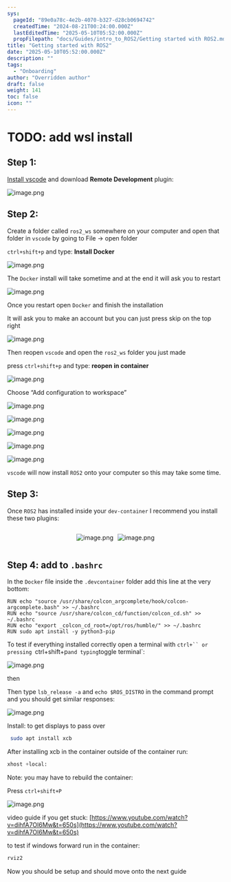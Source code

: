 ```yaml
---
sys:
  pageId: "89e0a78c-4e2b-4070-b327-d28cb0694742"
  createdTime: "2024-08-21T00:24:00.000Z"
  lastEditedTime: "2025-05-10T05:52:00.000Z"
  propFilepath: "docs/Guides/intro_to_ROS2/Getting started with ROS2.md"
title: "Getting started with ROS2"
date: "2025-05-10T05:52:00.000Z"
description: ""
tags:
  - "Onboarding"
author: "Overridden author"
draft: false
weight: 141
toc: false
icon: ""
---
```


# TODO: add wsl install

## Step 1:

[Install vscode](https://code.visualstudio.com/download) and download **Remote Development** plugin:

![image.png](https://prod-files-secure.s3.us-west-2.amazonaws.com/d518164a-d88e-44d1-a4ee-3adb3bd8bce0/efb52993-1881-4a40-b95e-6f020334f022/image.png?X-Amz-Algorithm=AWS4-HMAC-SHA256&X-Amz-Content-Sha256=UNSIGNED-PAYLOAD&X-Amz-Credential=ASIAZI2LB466Z4N6YIF4%2F20250713%2Fus-west-2%2Fs3%2Faws4_request&X-Amz-Date=20250713T035458Z&X-Amz-Expires=3600&X-Amz-Security-Token=IQoJb3JpZ2luX2VjEPT%2F%2F%2F%2F%2F%2F%2F%2F%2F%2FwEaCXVzLXdlc3QtMiJIMEYCIQCXdzfswiXU9cgRBHK7EiS0wGQnBUfBX8UwRwh5keSnmwIhALwrJjCCUxXLEOljWUo3l5a5EgUaqNwjwEdQ6JtGl2S1KogECP3%2F%2F%2F%2F%2F%2F%2F%2F%2F%2FwEQABoMNjM3NDIzMTgzODA1IgxH%2FpuiMhMJTLfSlWsq3AOqRHN%2Bf6GUq6Dqfq3o%2FKzLIMUCvWVyU%2Btf8W8qJsje%2BiYsd8K1voaWINMo7o4o4636EnUaL9GlnqA%2Fg%2BDXuGmpumyJ%2FzZvySJlZY4%2FFsjWCj1EN%2B7cIxm9uD9HFNmQbC1e26Uz%2BuemflXsr2S5bv8vPu%2B5Y3anU8%2FnV6%2Bu2nCuxAGY9I8uThFwgmDgg0GI2ZGJQHC2fp02C04BlBwEAg9VxmDbFV2NG47UobjOgOfJwyYAMKxjhGCqp4ibCckfgal0CHWWt75PFq9vvtg1OCIE%2BnTa9hJYG5g%2FfiICt6eVoE4tib2UQaZwCTK5UCqdsDVxc7HXiFkDrKxuuI2PU0Xm2I1v%2Ft6C0oFR1ZSFVJoCgobe8cM3Vyh%2FGcwNZhCwkrGBt1OYEvf1GmFv%2BWAWKGwm3J5Tz5SUWA1jmi4CT92O%2BwPD9bshhoCNq3RRe5cL1US22W3abIiT7lZekkcKViQMjRC6342AYCxUGFxveCMHFr9TvFlno8iZQ%2BENtCxRTlv%2FmrM3TX%2FqP9n3sQ1I5JSOqMKs5OvXE2ki1J7Fv%2FQ0La5nzqxj9HKR6nFjV3%2B08GpmqBxEWTnHpc1JVwr0Qnihn1ruQw71Hf4HMePCcza7eHngJXIByb5Maya4SzC32MzDBjqkAba99TAxglWMBqYlx7z2MPgR1UyJxUVjQh2nWKViTVBQoXUdK3m01TmdZI%2BKKb5E1n3QOnsCYlPPLlgylFuwUuSPl1bzj%2B6benFCFqD7SqivaU5ulzGgkqphmHk7bBh0RzO1pltGlCDFwFyW2IPSFxqniMsLoNs3poUx%2Bb0l04elvWHGgw0opuC8Bc6ShtN41%2F5acXjtc4AYOYg8PK0I9NCMT6k%2B&X-Amz-Signature=3addb1493d2fa2eee88e60b172544d3a032ce0420f61860a2f15f003f83ac50e&X-Amz-SignedHeaders=host&x-amz-checksum-mode=ENABLED&x-id=GetObject)

## Step 2:

Create a folder called `ros2_ws` somewhere on your computer and open that folder in `vscode` by going to File → open folder 

`ctrl+shift+p` and type: **Install Docker**

![image.png](https://prod-files-secure.s3.us-west-2.amazonaws.com/d518164a-d88e-44d1-a4ee-3adb3bd8bce0/2269dc0e-1cd5-47ff-bceb-c04ad9b2eab0/image.png?X-Amz-Algorithm=AWS4-HMAC-SHA256&X-Amz-Content-Sha256=UNSIGNED-PAYLOAD&X-Amz-Credential=ASIAZI2LB466Z4N6YIF4%2F20250713%2Fus-west-2%2Fs3%2Faws4_request&X-Amz-Date=20250713T035458Z&X-Amz-Expires=3600&X-Amz-Security-Token=IQoJb3JpZ2luX2VjEPT%2F%2F%2F%2F%2F%2F%2F%2F%2F%2FwEaCXVzLXdlc3QtMiJIMEYCIQCXdzfswiXU9cgRBHK7EiS0wGQnBUfBX8UwRwh5keSnmwIhALwrJjCCUxXLEOljWUo3l5a5EgUaqNwjwEdQ6JtGl2S1KogECP3%2F%2F%2F%2F%2F%2F%2F%2F%2F%2FwEQABoMNjM3NDIzMTgzODA1IgxH%2FpuiMhMJTLfSlWsq3AOqRHN%2Bf6GUq6Dqfq3o%2FKzLIMUCvWVyU%2Btf8W8qJsje%2BiYsd8K1voaWINMo7o4o4636EnUaL9GlnqA%2Fg%2BDXuGmpumyJ%2FzZvySJlZY4%2FFsjWCj1EN%2B7cIxm9uD9HFNmQbC1e26Uz%2BuemflXsr2S5bv8vPu%2B5Y3anU8%2FnV6%2Bu2nCuxAGY9I8uThFwgmDgg0GI2ZGJQHC2fp02C04BlBwEAg9VxmDbFV2NG47UobjOgOfJwyYAMKxjhGCqp4ibCckfgal0CHWWt75PFq9vvtg1OCIE%2BnTa9hJYG5g%2FfiICt6eVoE4tib2UQaZwCTK5UCqdsDVxc7HXiFkDrKxuuI2PU0Xm2I1v%2Ft6C0oFR1ZSFVJoCgobe8cM3Vyh%2FGcwNZhCwkrGBt1OYEvf1GmFv%2BWAWKGwm3J5Tz5SUWA1jmi4CT92O%2BwPD9bshhoCNq3RRe5cL1US22W3abIiT7lZekkcKViQMjRC6342AYCxUGFxveCMHFr9TvFlno8iZQ%2BENtCxRTlv%2FmrM3TX%2FqP9n3sQ1I5JSOqMKs5OvXE2ki1J7Fv%2FQ0La5nzqxj9HKR6nFjV3%2B08GpmqBxEWTnHpc1JVwr0Qnihn1ruQw71Hf4HMePCcza7eHngJXIByb5Maya4SzC32MzDBjqkAba99TAxglWMBqYlx7z2MPgR1UyJxUVjQh2nWKViTVBQoXUdK3m01TmdZI%2BKKb5E1n3QOnsCYlPPLlgylFuwUuSPl1bzj%2B6benFCFqD7SqivaU5ulzGgkqphmHk7bBh0RzO1pltGlCDFwFyW2IPSFxqniMsLoNs3poUx%2Bb0l04elvWHGgw0opuC8Bc6ShtN41%2F5acXjtc4AYOYg8PK0I9NCMT6k%2B&X-Amz-Signature=d744c8bdc231b5cf6255c282e46fbd79d93e7efd7bfd5d5ed53b384dd8afc46c&X-Amz-SignedHeaders=host&x-amz-checksum-mode=ENABLED&x-id=GetObject)

The `Docker` install will take sometime and at the end it will ask you to restart

![image.png](https://prod-files-secure.s3.us-west-2.amazonaws.com/d518164a-d88e-44d1-a4ee-3adb3bd8bce0/ed233f78-be33-4b1f-b89c-9c346c0e961e/image.png?X-Amz-Algorithm=AWS4-HMAC-SHA256&X-Amz-Content-Sha256=UNSIGNED-PAYLOAD&X-Amz-Credential=ASIAZI2LB466Z4N6YIF4%2F20250713%2Fus-west-2%2Fs3%2Faws4_request&X-Amz-Date=20250713T035458Z&X-Amz-Expires=3600&X-Amz-Security-Token=IQoJb3JpZ2luX2VjEPT%2F%2F%2F%2F%2F%2F%2F%2F%2F%2FwEaCXVzLXdlc3QtMiJIMEYCIQCXdzfswiXU9cgRBHK7EiS0wGQnBUfBX8UwRwh5keSnmwIhALwrJjCCUxXLEOljWUo3l5a5EgUaqNwjwEdQ6JtGl2S1KogECP3%2F%2F%2F%2F%2F%2F%2F%2F%2F%2FwEQABoMNjM3NDIzMTgzODA1IgxH%2FpuiMhMJTLfSlWsq3AOqRHN%2Bf6GUq6Dqfq3o%2FKzLIMUCvWVyU%2Btf8W8qJsje%2BiYsd8K1voaWINMo7o4o4636EnUaL9GlnqA%2Fg%2BDXuGmpumyJ%2FzZvySJlZY4%2FFsjWCj1EN%2B7cIxm9uD9HFNmQbC1e26Uz%2BuemflXsr2S5bv8vPu%2B5Y3anU8%2FnV6%2Bu2nCuxAGY9I8uThFwgmDgg0GI2ZGJQHC2fp02C04BlBwEAg9VxmDbFV2NG47UobjOgOfJwyYAMKxjhGCqp4ibCckfgal0CHWWt75PFq9vvtg1OCIE%2BnTa9hJYG5g%2FfiICt6eVoE4tib2UQaZwCTK5UCqdsDVxc7HXiFkDrKxuuI2PU0Xm2I1v%2Ft6C0oFR1ZSFVJoCgobe8cM3Vyh%2FGcwNZhCwkrGBt1OYEvf1GmFv%2BWAWKGwm3J5Tz5SUWA1jmi4CT92O%2BwPD9bshhoCNq3RRe5cL1US22W3abIiT7lZekkcKViQMjRC6342AYCxUGFxveCMHFr9TvFlno8iZQ%2BENtCxRTlv%2FmrM3TX%2FqP9n3sQ1I5JSOqMKs5OvXE2ki1J7Fv%2FQ0La5nzqxj9HKR6nFjV3%2B08GpmqBxEWTnHpc1JVwr0Qnihn1ruQw71Hf4HMePCcza7eHngJXIByb5Maya4SzC32MzDBjqkAba99TAxglWMBqYlx7z2MPgR1UyJxUVjQh2nWKViTVBQoXUdK3m01TmdZI%2BKKb5E1n3QOnsCYlPPLlgylFuwUuSPl1bzj%2B6benFCFqD7SqivaU5ulzGgkqphmHk7bBh0RzO1pltGlCDFwFyW2IPSFxqniMsLoNs3poUx%2Bb0l04elvWHGgw0opuC8Bc6ShtN41%2F5acXjtc4AYOYg8PK0I9NCMT6k%2B&X-Amz-Signature=89235fa23e861e5b1b653aa601d2bbdbf66890df320456be9bbc43f09ddb6aca&X-Amz-SignedHeaders=host&x-amz-checksum-mode=ENABLED&x-id=GetObject)

Once you restart open `Docker` and finish the installation

It will ask you to make an account but you can just press skip on the top right

![image.png](https://prod-files-secure.s3.us-west-2.amazonaws.com/d518164a-d88e-44d1-a4ee-3adb3bd8bce0/21010ad9-1659-4fd9-9f59-9932a09b2a3d/image.png?X-Amz-Algorithm=AWS4-HMAC-SHA256&X-Amz-Content-Sha256=UNSIGNED-PAYLOAD&X-Amz-Credential=ASIAZI2LB466Z4N6YIF4%2F20250713%2Fus-west-2%2Fs3%2Faws4_request&X-Amz-Date=20250713T035458Z&X-Amz-Expires=3600&X-Amz-Security-Token=IQoJb3JpZ2luX2VjEPT%2F%2F%2F%2F%2F%2F%2F%2F%2F%2FwEaCXVzLXdlc3QtMiJIMEYCIQCXdzfswiXU9cgRBHK7EiS0wGQnBUfBX8UwRwh5keSnmwIhALwrJjCCUxXLEOljWUo3l5a5EgUaqNwjwEdQ6JtGl2S1KogECP3%2F%2F%2F%2F%2F%2F%2F%2F%2F%2FwEQABoMNjM3NDIzMTgzODA1IgxH%2FpuiMhMJTLfSlWsq3AOqRHN%2Bf6GUq6Dqfq3o%2FKzLIMUCvWVyU%2Btf8W8qJsje%2BiYsd8K1voaWINMo7o4o4636EnUaL9GlnqA%2Fg%2BDXuGmpumyJ%2FzZvySJlZY4%2FFsjWCj1EN%2B7cIxm9uD9HFNmQbC1e26Uz%2BuemflXsr2S5bv8vPu%2B5Y3anU8%2FnV6%2Bu2nCuxAGY9I8uThFwgmDgg0GI2ZGJQHC2fp02C04BlBwEAg9VxmDbFV2NG47UobjOgOfJwyYAMKxjhGCqp4ibCckfgal0CHWWt75PFq9vvtg1OCIE%2BnTa9hJYG5g%2FfiICt6eVoE4tib2UQaZwCTK5UCqdsDVxc7HXiFkDrKxuuI2PU0Xm2I1v%2Ft6C0oFR1ZSFVJoCgobe8cM3Vyh%2FGcwNZhCwkrGBt1OYEvf1GmFv%2BWAWKGwm3J5Tz5SUWA1jmi4CT92O%2BwPD9bshhoCNq3RRe5cL1US22W3abIiT7lZekkcKViQMjRC6342AYCxUGFxveCMHFr9TvFlno8iZQ%2BENtCxRTlv%2FmrM3TX%2FqP9n3sQ1I5JSOqMKs5OvXE2ki1J7Fv%2FQ0La5nzqxj9HKR6nFjV3%2B08GpmqBxEWTnHpc1JVwr0Qnihn1ruQw71Hf4HMePCcza7eHngJXIByb5Maya4SzC32MzDBjqkAba99TAxglWMBqYlx7z2MPgR1UyJxUVjQh2nWKViTVBQoXUdK3m01TmdZI%2BKKb5E1n3QOnsCYlPPLlgylFuwUuSPl1bzj%2B6benFCFqD7SqivaU5ulzGgkqphmHk7bBh0RzO1pltGlCDFwFyW2IPSFxqniMsLoNs3poUx%2Bb0l04elvWHGgw0opuC8Bc6ShtN41%2F5acXjtc4AYOYg8PK0I9NCMT6k%2B&X-Amz-Signature=433d3bf624fa5b964e6e49e10ba6a56d3220915f00e33ffce36990da2b1ccb09&X-Amz-SignedHeaders=host&x-amz-checksum-mode=ENABLED&x-id=GetObject)

Then reopen `vscode` and open the `ros2_ws` folder you just made

press `ctrl+shift+p` and type: **reopen in container**

![image.png](https://prod-files-secure.s3.us-west-2.amazonaws.com/d518164a-d88e-44d1-a4ee-3adb3bd8bce0/4e93b8c2-41ad-488c-8095-c74205196118/image.png?X-Amz-Algorithm=AWS4-HMAC-SHA256&X-Amz-Content-Sha256=UNSIGNED-PAYLOAD&X-Amz-Credential=ASIAZI2LB466Z4N6YIF4%2F20250713%2Fus-west-2%2Fs3%2Faws4_request&X-Amz-Date=20250713T035458Z&X-Amz-Expires=3600&X-Amz-Security-Token=IQoJb3JpZ2luX2VjEPT%2F%2F%2F%2F%2F%2F%2F%2F%2F%2FwEaCXVzLXdlc3QtMiJIMEYCIQCXdzfswiXU9cgRBHK7EiS0wGQnBUfBX8UwRwh5keSnmwIhALwrJjCCUxXLEOljWUo3l5a5EgUaqNwjwEdQ6JtGl2S1KogECP3%2F%2F%2F%2F%2F%2F%2F%2F%2F%2FwEQABoMNjM3NDIzMTgzODA1IgxH%2FpuiMhMJTLfSlWsq3AOqRHN%2Bf6GUq6Dqfq3o%2FKzLIMUCvWVyU%2Btf8W8qJsje%2BiYsd8K1voaWINMo7o4o4636EnUaL9GlnqA%2Fg%2BDXuGmpumyJ%2FzZvySJlZY4%2FFsjWCj1EN%2B7cIxm9uD9HFNmQbC1e26Uz%2BuemflXsr2S5bv8vPu%2B5Y3anU8%2FnV6%2Bu2nCuxAGY9I8uThFwgmDgg0GI2ZGJQHC2fp02C04BlBwEAg9VxmDbFV2NG47UobjOgOfJwyYAMKxjhGCqp4ibCckfgal0CHWWt75PFq9vvtg1OCIE%2BnTa9hJYG5g%2FfiICt6eVoE4tib2UQaZwCTK5UCqdsDVxc7HXiFkDrKxuuI2PU0Xm2I1v%2Ft6C0oFR1ZSFVJoCgobe8cM3Vyh%2FGcwNZhCwkrGBt1OYEvf1GmFv%2BWAWKGwm3J5Tz5SUWA1jmi4CT92O%2BwPD9bshhoCNq3RRe5cL1US22W3abIiT7lZekkcKViQMjRC6342AYCxUGFxveCMHFr9TvFlno8iZQ%2BENtCxRTlv%2FmrM3TX%2FqP9n3sQ1I5JSOqMKs5OvXE2ki1J7Fv%2FQ0La5nzqxj9HKR6nFjV3%2B08GpmqBxEWTnHpc1JVwr0Qnihn1ruQw71Hf4HMePCcza7eHngJXIByb5Maya4SzC32MzDBjqkAba99TAxglWMBqYlx7z2MPgR1UyJxUVjQh2nWKViTVBQoXUdK3m01TmdZI%2BKKb5E1n3QOnsCYlPPLlgylFuwUuSPl1bzj%2B6benFCFqD7SqivaU5ulzGgkqphmHk7bBh0RzO1pltGlCDFwFyW2IPSFxqniMsLoNs3poUx%2Bb0l04elvWHGgw0opuC8Bc6ShtN41%2F5acXjtc4AYOYg8PK0I9NCMT6k%2B&X-Amz-Signature=1959c18c41176899e581021bbd040a378a7f47ed09e352f4344866804f6bea09&X-Amz-SignedHeaders=host&x-amz-checksum-mode=ENABLED&x-id=GetObject)

Choose “Add configuration to workspace”

![image.png](https://prod-files-secure.s3.us-west-2.amazonaws.com/d518164a-d88e-44d1-a4ee-3adb3bd8bce0/9560b282-5060-4989-ba37-97e7b2c22476/image.png?X-Amz-Algorithm=AWS4-HMAC-SHA256&X-Amz-Content-Sha256=UNSIGNED-PAYLOAD&X-Amz-Credential=ASIAZI2LB466Z4N6YIF4%2F20250713%2Fus-west-2%2Fs3%2Faws4_request&X-Amz-Date=20250713T035458Z&X-Amz-Expires=3600&X-Amz-Security-Token=IQoJb3JpZ2luX2VjEPT%2F%2F%2F%2F%2F%2F%2F%2F%2F%2FwEaCXVzLXdlc3QtMiJIMEYCIQCXdzfswiXU9cgRBHK7EiS0wGQnBUfBX8UwRwh5keSnmwIhALwrJjCCUxXLEOljWUo3l5a5EgUaqNwjwEdQ6JtGl2S1KogECP3%2F%2F%2F%2F%2F%2F%2F%2F%2F%2FwEQABoMNjM3NDIzMTgzODA1IgxH%2FpuiMhMJTLfSlWsq3AOqRHN%2Bf6GUq6Dqfq3o%2FKzLIMUCvWVyU%2Btf8W8qJsje%2BiYsd8K1voaWINMo7o4o4636EnUaL9GlnqA%2Fg%2BDXuGmpumyJ%2FzZvySJlZY4%2FFsjWCj1EN%2B7cIxm9uD9HFNmQbC1e26Uz%2BuemflXsr2S5bv8vPu%2B5Y3anU8%2FnV6%2Bu2nCuxAGY9I8uThFwgmDgg0GI2ZGJQHC2fp02C04BlBwEAg9VxmDbFV2NG47UobjOgOfJwyYAMKxjhGCqp4ibCckfgal0CHWWt75PFq9vvtg1OCIE%2BnTa9hJYG5g%2FfiICt6eVoE4tib2UQaZwCTK5UCqdsDVxc7HXiFkDrKxuuI2PU0Xm2I1v%2Ft6C0oFR1ZSFVJoCgobe8cM3Vyh%2FGcwNZhCwkrGBt1OYEvf1GmFv%2BWAWKGwm3J5Tz5SUWA1jmi4CT92O%2BwPD9bshhoCNq3RRe5cL1US22W3abIiT7lZekkcKViQMjRC6342AYCxUGFxveCMHFr9TvFlno8iZQ%2BENtCxRTlv%2FmrM3TX%2FqP9n3sQ1I5JSOqMKs5OvXE2ki1J7Fv%2FQ0La5nzqxj9HKR6nFjV3%2B08GpmqBxEWTnHpc1JVwr0Qnihn1ruQw71Hf4HMePCcza7eHngJXIByb5Maya4SzC32MzDBjqkAba99TAxglWMBqYlx7z2MPgR1UyJxUVjQh2nWKViTVBQoXUdK3m01TmdZI%2BKKb5E1n3QOnsCYlPPLlgylFuwUuSPl1bzj%2B6benFCFqD7SqivaU5ulzGgkqphmHk7bBh0RzO1pltGlCDFwFyW2IPSFxqniMsLoNs3poUx%2Bb0l04elvWHGgw0opuC8Bc6ShtN41%2F5acXjtc4AYOYg8PK0I9NCMT6k%2B&X-Amz-Signature=890316ec73b719c454f754df5a4e5f1b977d8a87da30a5efc3e1020000e7c34b&X-Amz-SignedHeaders=host&x-amz-checksum-mode=ENABLED&x-id=GetObject)

![image.png](https://prod-files-secure.s3.us-west-2.amazonaws.com/d518164a-d88e-44d1-a4ee-3adb3bd8bce0/2ee63f81-886b-48e8-a553-dc6e5eac99e4/image.png?X-Amz-Algorithm=AWS4-HMAC-SHA256&X-Amz-Content-Sha256=UNSIGNED-PAYLOAD&X-Amz-Credential=ASIAZI2LB466Z4N6YIF4%2F20250713%2Fus-west-2%2Fs3%2Faws4_request&X-Amz-Date=20250713T035458Z&X-Amz-Expires=3600&X-Amz-Security-Token=IQoJb3JpZ2luX2VjEPT%2F%2F%2F%2F%2F%2F%2F%2F%2F%2FwEaCXVzLXdlc3QtMiJIMEYCIQCXdzfswiXU9cgRBHK7EiS0wGQnBUfBX8UwRwh5keSnmwIhALwrJjCCUxXLEOljWUo3l5a5EgUaqNwjwEdQ6JtGl2S1KogECP3%2F%2F%2F%2F%2F%2F%2F%2F%2F%2FwEQABoMNjM3NDIzMTgzODA1IgxH%2FpuiMhMJTLfSlWsq3AOqRHN%2Bf6GUq6Dqfq3o%2FKzLIMUCvWVyU%2Btf8W8qJsje%2BiYsd8K1voaWINMo7o4o4636EnUaL9GlnqA%2Fg%2BDXuGmpumyJ%2FzZvySJlZY4%2FFsjWCj1EN%2B7cIxm9uD9HFNmQbC1e26Uz%2BuemflXsr2S5bv8vPu%2B5Y3anU8%2FnV6%2Bu2nCuxAGY9I8uThFwgmDgg0GI2ZGJQHC2fp02C04BlBwEAg9VxmDbFV2NG47UobjOgOfJwyYAMKxjhGCqp4ibCckfgal0CHWWt75PFq9vvtg1OCIE%2BnTa9hJYG5g%2FfiICt6eVoE4tib2UQaZwCTK5UCqdsDVxc7HXiFkDrKxuuI2PU0Xm2I1v%2Ft6C0oFR1ZSFVJoCgobe8cM3Vyh%2FGcwNZhCwkrGBt1OYEvf1GmFv%2BWAWKGwm3J5Tz5SUWA1jmi4CT92O%2BwPD9bshhoCNq3RRe5cL1US22W3abIiT7lZekkcKViQMjRC6342AYCxUGFxveCMHFr9TvFlno8iZQ%2BENtCxRTlv%2FmrM3TX%2FqP9n3sQ1I5JSOqMKs5OvXE2ki1J7Fv%2FQ0La5nzqxj9HKR6nFjV3%2B08GpmqBxEWTnHpc1JVwr0Qnihn1ruQw71Hf4HMePCcza7eHngJXIByb5Maya4SzC32MzDBjqkAba99TAxglWMBqYlx7z2MPgR1UyJxUVjQh2nWKViTVBQoXUdK3m01TmdZI%2BKKb5E1n3QOnsCYlPPLlgylFuwUuSPl1bzj%2B6benFCFqD7SqivaU5ulzGgkqphmHk7bBh0RzO1pltGlCDFwFyW2IPSFxqniMsLoNs3poUx%2Bb0l04elvWHGgw0opuC8Bc6ShtN41%2F5acXjtc4AYOYg8PK0I9NCMT6k%2B&X-Amz-Signature=fbbb0c5d62c494bae36cd233ed434a7b7ff411260c618a305b1bff4c7e889f19&X-Amz-SignedHeaders=host&x-amz-checksum-mode=ENABLED&x-id=GetObject)

![image.png](https://prod-files-secure.s3.us-west-2.amazonaws.com/d518164a-d88e-44d1-a4ee-3adb3bd8bce0/ae1580b2-b048-407e-aed9-b584224a7a04/image.png?X-Amz-Algorithm=AWS4-HMAC-SHA256&X-Amz-Content-Sha256=UNSIGNED-PAYLOAD&X-Amz-Credential=ASIAZI2LB466Z4N6YIF4%2F20250713%2Fus-west-2%2Fs3%2Faws4_request&X-Amz-Date=20250713T035458Z&X-Amz-Expires=3600&X-Amz-Security-Token=IQoJb3JpZ2luX2VjEPT%2F%2F%2F%2F%2F%2F%2F%2F%2F%2FwEaCXVzLXdlc3QtMiJIMEYCIQCXdzfswiXU9cgRBHK7EiS0wGQnBUfBX8UwRwh5keSnmwIhALwrJjCCUxXLEOljWUo3l5a5EgUaqNwjwEdQ6JtGl2S1KogECP3%2F%2F%2F%2F%2F%2F%2F%2F%2F%2FwEQABoMNjM3NDIzMTgzODA1IgxH%2FpuiMhMJTLfSlWsq3AOqRHN%2Bf6GUq6Dqfq3o%2FKzLIMUCvWVyU%2Btf8W8qJsje%2BiYsd8K1voaWINMo7o4o4636EnUaL9GlnqA%2Fg%2BDXuGmpumyJ%2FzZvySJlZY4%2FFsjWCj1EN%2B7cIxm9uD9HFNmQbC1e26Uz%2BuemflXsr2S5bv8vPu%2B5Y3anU8%2FnV6%2Bu2nCuxAGY9I8uThFwgmDgg0GI2ZGJQHC2fp02C04BlBwEAg9VxmDbFV2NG47UobjOgOfJwyYAMKxjhGCqp4ibCckfgal0CHWWt75PFq9vvtg1OCIE%2BnTa9hJYG5g%2FfiICt6eVoE4tib2UQaZwCTK5UCqdsDVxc7HXiFkDrKxuuI2PU0Xm2I1v%2Ft6C0oFR1ZSFVJoCgobe8cM3Vyh%2FGcwNZhCwkrGBt1OYEvf1GmFv%2BWAWKGwm3J5Tz5SUWA1jmi4CT92O%2BwPD9bshhoCNq3RRe5cL1US22W3abIiT7lZekkcKViQMjRC6342AYCxUGFxveCMHFr9TvFlno8iZQ%2BENtCxRTlv%2FmrM3TX%2FqP9n3sQ1I5JSOqMKs5OvXE2ki1J7Fv%2FQ0La5nzqxj9HKR6nFjV3%2B08GpmqBxEWTnHpc1JVwr0Qnihn1ruQw71Hf4HMePCcza7eHngJXIByb5Maya4SzC32MzDBjqkAba99TAxglWMBqYlx7z2MPgR1UyJxUVjQh2nWKViTVBQoXUdK3m01TmdZI%2BKKb5E1n3QOnsCYlPPLlgylFuwUuSPl1bzj%2B6benFCFqD7SqivaU5ulzGgkqphmHk7bBh0RzO1pltGlCDFwFyW2IPSFxqniMsLoNs3poUx%2Bb0l04elvWHGgw0opuC8Bc6ShtN41%2F5acXjtc4AYOYg8PK0I9NCMT6k%2B&X-Amz-Signature=82e326a1801edad1bda3aeeee1656db79d521934211bf4fa2875ffa09c388dd0&X-Amz-SignedHeaders=host&x-amz-checksum-mode=ENABLED&x-id=GetObject)

![image.png](https://prod-files-secure.s3.us-west-2.amazonaws.com/d518164a-d88e-44d1-a4ee-3adb3bd8bce0/53255b28-f75e-430f-b9e3-c0ac8577e42b/image.png?X-Amz-Algorithm=AWS4-HMAC-SHA256&X-Amz-Content-Sha256=UNSIGNED-PAYLOAD&X-Amz-Credential=ASIAZI2LB466Z4N6YIF4%2F20250713%2Fus-west-2%2Fs3%2Faws4_request&X-Amz-Date=20250713T035458Z&X-Amz-Expires=3600&X-Amz-Security-Token=IQoJb3JpZ2luX2VjEPT%2F%2F%2F%2F%2F%2F%2F%2F%2F%2FwEaCXVzLXdlc3QtMiJIMEYCIQCXdzfswiXU9cgRBHK7EiS0wGQnBUfBX8UwRwh5keSnmwIhALwrJjCCUxXLEOljWUo3l5a5EgUaqNwjwEdQ6JtGl2S1KogECP3%2F%2F%2F%2F%2F%2F%2F%2F%2F%2FwEQABoMNjM3NDIzMTgzODA1IgxH%2FpuiMhMJTLfSlWsq3AOqRHN%2Bf6GUq6Dqfq3o%2FKzLIMUCvWVyU%2Btf8W8qJsje%2BiYsd8K1voaWINMo7o4o4636EnUaL9GlnqA%2Fg%2BDXuGmpumyJ%2FzZvySJlZY4%2FFsjWCj1EN%2B7cIxm9uD9HFNmQbC1e26Uz%2BuemflXsr2S5bv8vPu%2B5Y3anU8%2FnV6%2Bu2nCuxAGY9I8uThFwgmDgg0GI2ZGJQHC2fp02C04BlBwEAg9VxmDbFV2NG47UobjOgOfJwyYAMKxjhGCqp4ibCckfgal0CHWWt75PFq9vvtg1OCIE%2BnTa9hJYG5g%2FfiICt6eVoE4tib2UQaZwCTK5UCqdsDVxc7HXiFkDrKxuuI2PU0Xm2I1v%2Ft6C0oFR1ZSFVJoCgobe8cM3Vyh%2FGcwNZhCwkrGBt1OYEvf1GmFv%2BWAWKGwm3J5Tz5SUWA1jmi4CT92O%2BwPD9bshhoCNq3RRe5cL1US22W3abIiT7lZekkcKViQMjRC6342AYCxUGFxveCMHFr9TvFlno8iZQ%2BENtCxRTlv%2FmrM3TX%2FqP9n3sQ1I5JSOqMKs5OvXE2ki1J7Fv%2FQ0La5nzqxj9HKR6nFjV3%2B08GpmqBxEWTnHpc1JVwr0Qnihn1ruQw71Hf4HMePCcza7eHngJXIByb5Maya4SzC32MzDBjqkAba99TAxglWMBqYlx7z2MPgR1UyJxUVjQh2nWKViTVBQoXUdK3m01TmdZI%2BKKb5E1n3QOnsCYlPPLlgylFuwUuSPl1bzj%2B6benFCFqD7SqivaU5ulzGgkqphmHk7bBh0RzO1pltGlCDFwFyW2IPSFxqniMsLoNs3poUx%2Bb0l04elvWHGgw0opuC8Bc6ShtN41%2F5acXjtc4AYOYg8PK0I9NCMT6k%2B&X-Amz-Signature=a9c4e6b80168d6befec6405c9974ec534a6f8b5551bd33458901c10be87f99c8&X-Amz-SignedHeaders=host&x-amz-checksum-mode=ENABLED&x-id=GetObject)

![image.png](https://prod-files-secure.s3.us-west-2.amazonaws.com/d518164a-d88e-44d1-a4ee-3adb3bd8bce0/7c562767-5af9-4ffb-97d1-327bcdf4ee00/image.png?X-Amz-Algorithm=AWS4-HMAC-SHA256&X-Amz-Content-Sha256=UNSIGNED-PAYLOAD&X-Amz-Credential=ASIAZI2LB466Z4N6YIF4%2F20250713%2Fus-west-2%2Fs3%2Faws4_request&X-Amz-Date=20250713T035458Z&X-Amz-Expires=3600&X-Amz-Security-Token=IQoJb3JpZ2luX2VjEPT%2F%2F%2F%2F%2F%2F%2F%2F%2F%2FwEaCXVzLXdlc3QtMiJIMEYCIQCXdzfswiXU9cgRBHK7EiS0wGQnBUfBX8UwRwh5keSnmwIhALwrJjCCUxXLEOljWUo3l5a5EgUaqNwjwEdQ6JtGl2S1KogECP3%2F%2F%2F%2F%2F%2F%2F%2F%2F%2FwEQABoMNjM3NDIzMTgzODA1IgxH%2FpuiMhMJTLfSlWsq3AOqRHN%2Bf6GUq6Dqfq3o%2FKzLIMUCvWVyU%2Btf8W8qJsje%2BiYsd8K1voaWINMo7o4o4636EnUaL9GlnqA%2Fg%2BDXuGmpumyJ%2FzZvySJlZY4%2FFsjWCj1EN%2B7cIxm9uD9HFNmQbC1e26Uz%2BuemflXsr2S5bv8vPu%2B5Y3anU8%2FnV6%2Bu2nCuxAGY9I8uThFwgmDgg0GI2ZGJQHC2fp02C04BlBwEAg9VxmDbFV2NG47UobjOgOfJwyYAMKxjhGCqp4ibCckfgal0CHWWt75PFq9vvtg1OCIE%2BnTa9hJYG5g%2FfiICt6eVoE4tib2UQaZwCTK5UCqdsDVxc7HXiFkDrKxuuI2PU0Xm2I1v%2Ft6C0oFR1ZSFVJoCgobe8cM3Vyh%2FGcwNZhCwkrGBt1OYEvf1GmFv%2BWAWKGwm3J5Tz5SUWA1jmi4CT92O%2BwPD9bshhoCNq3RRe5cL1US22W3abIiT7lZekkcKViQMjRC6342AYCxUGFxveCMHFr9TvFlno8iZQ%2BENtCxRTlv%2FmrM3TX%2FqP9n3sQ1I5JSOqMKs5OvXE2ki1J7Fv%2FQ0La5nzqxj9HKR6nFjV3%2B08GpmqBxEWTnHpc1JVwr0Qnihn1ruQw71Hf4HMePCcza7eHngJXIByb5Maya4SzC32MzDBjqkAba99TAxglWMBqYlx7z2MPgR1UyJxUVjQh2nWKViTVBQoXUdK3m01TmdZI%2BKKb5E1n3QOnsCYlPPLlgylFuwUuSPl1bzj%2B6benFCFqD7SqivaU5ulzGgkqphmHk7bBh0RzO1pltGlCDFwFyW2IPSFxqniMsLoNs3poUx%2Bb0l04elvWHGgw0opuC8Bc6ShtN41%2F5acXjtc4AYOYg8PK0I9NCMT6k%2B&X-Amz-Signature=a663d1b68abbfc09982dc07a345ad32fe5e6b926a16c615c388384606f0c52f6&X-Amz-SignedHeaders=host&x-amz-checksum-mode=ENABLED&x-id=GetObject)

`vscode` will now install `ROS2` onto your computer so this may take some time.

## Step 3:

Once `ROS2` has installed inside your `dev-container` I recommend you install these two plugins:

<div style="display: flex;flex-direction: row; column-gap:10px; max-width: 630px;justify-content: center;">
<div>

![image.png](https://prod-files-secure.s3.us-west-2.amazonaws.com/d518164a-d88e-44d1-a4ee-3adb3bd8bce0/3fc3d550-5a54-4ba1-ba6b-faa01cdb7369/image.png?X-Amz-Algorithm=AWS4-HMAC-SHA256&X-Amz-Content-Sha256=UNSIGNED-PAYLOAD&X-Amz-Credential=ASIAZI2LB466ULKUADMT%2F20250713%2Fus-west-2%2Fs3%2Faws4_request&X-Amz-Date=20250713T035500Z&X-Amz-Expires=3600&X-Amz-Security-Token=IQoJb3JpZ2luX2VjEPT%2F%2F%2F%2F%2F%2F%2F%2F%2F%2FwEaCXVzLXdlc3QtMiJGMEQCIFHwXNcTOFNDzvsBu5hm1jWTITB9%2BUPbW85vGC7%2BmG5nAiAlXcPWkEPN2UDrZEEV7GC%2B%2Be%2F%2F46KKArA1jiobUR95NCqIBAj9%2F%2F%2F%2F%2F%2F%2F%2F%2F%2F8BEAAaDDYzNzQyMzE4MzgwNSIMs8Q1ZrtxvmXmYu2IKtwDz%2B0pI8csdBAQbwv4OQzTCsCfIVQyRFfMF%2B4jmoLVOI6%2BvgA7Ba2OqETmfcKpdlY9RYDMlCqOWtVDLIbFB2naE%2Bj%2B4CISQ0tAUwoMQKkZzecOMre9iB1zjzTjAW7w8evdiiWPikLlz6XVU1%2BCUbwAhkkDWewUj7FdrFnlPZimLq8M%2Bep3JcpK9Y06caYuwME5xvFQ%2F20pNbeF45CcO1lwwcya0StkOh1Y2dbhJ7kVEi6GKVe5eKZQ%2BoEIWEGwbkPrHHWGy%2B0hshI33FtVUQ5nxq01d%2BCXWnLDCam9YWrRHQLyMM%2Fs54%2BgVBtSCLt6ai%2FMaXrxTw8%2Ff8qwlwyfUjUPGZDF9DvIs1iQNIt38Xfo5JEUl5z8kydTZV5Dvx14f4%2BAVSM7rd5tJLH%2BSTDU8lS5L%2BGO2ri7vdb6lA56lI%2FXHoc2OowDZEpK7PVez%2BAJt45V8iqtpKbPYKSh%2Fu5S6rll5x2KHaiZYNWDtUGr%2F3o%2FQRZbKbodUa9NZiyMCkGi8wdn2q8ZQK7XSFcEF9WZWE94BReoY6MwRNJ08HeUzQKfVpSgTt90nvW0Y2kLUXiNz4IKnotzdwP27Bj75W2DvjT27Qj7Fe4waTluKPbd80Cb2vsMM49PPEr%2F0bw1fTsw09jMwwY6pgHpXkUHphaDk1z4D6ZVnpZIG2T0xul7GzJTtlC34Uf0LWKzZdBaPkYwzN45s42rQrdNDsgdc8RHDCRsLE9psGGlwKyFVmHSSc2dBsC8sV1hOrQAcpwMNmEedDLkhjcoknQGWItXGAdYQwFbt0kLU1oHRkx5Gg2TEdZN%2FUXt3hrjQlWzo1Q3j%2BUKj8EYC6MHtLSoiNbK3yI4mFR6Bq5%2FIykVoN2DjYRD&X-Amz-Signature=635ac8e96f3004117df3683163cadc8fcb6958cafc892a72e21df39980b02eac&X-Amz-SignedHeaders=host&x-amz-checksum-mode=ENABLED&x-id=GetObject)

</div>
<div>

![image.png](https://prod-files-secure.s3.us-west-2.amazonaws.com/d518164a-d88e-44d1-a4ee-3adb3bd8bce0/d994cc66-13c2-4093-a5a3-f84cf4601a82/image.png?X-Amz-Algorithm=AWS4-HMAC-SHA256&X-Amz-Content-Sha256=UNSIGNED-PAYLOAD&X-Amz-Credential=ASIAZI2LB466UZXO7YGU%2F20250713%2Fus-west-2%2Fs3%2Faws4_request&X-Amz-Date=20250713T035500Z&X-Amz-Expires=3600&X-Amz-Security-Token=IQoJb3JpZ2luX2VjEPT%2F%2F%2F%2F%2F%2F%2F%2F%2F%2FwEaCXVzLXdlc3QtMiJHMEUCIH4vM8MDkbWv12CsEGu3bBZ1s%2FXMbwpwDsDSGRUewCBbAiEAkzcGl%2BIOpx6ntLDfkIrmLl%2FWHk86e08bFxLy%2Fz44mLcqiAQI%2Ff%2F%2F%2F%2F%2F%2F%2F%2F%2F%2FARAAGgw2Mzc0MjMxODM4MDUiDHohyvAE5orFUTnBpCrcAxuqyHxqEh8r%2BvB49wnETNWr2ysk7iNvk1hk4ZmB%2BKz1HbaGLGIyaca6%2B13QEFwmF%2B1FxS7rzarychTmao5RFd%2FNAKyR9xf5BDrzran%2FsSo4fF%2BwTTIjZVLkrTHZwVhiaOpYFhFHWsrc54hd8SZ0XTFG%2B715i%2FmOfGGIMxTFb70BaclVbuFEjclu9JiKKJLJ1uMCYgkysOtZ%2BM1gpQIMaosqqplmRWOgg34oBg3PbtyhRuVtaFnHNrZbJTLgVBXNBcUsVU%2BnuhpuB6bNyw8zWAcjIJPLlegscTIOslIqZQJGDDxggAm%2FpAx4m1L6eFdCPAaA%2BgZjXcOob%2Ff%2BIe8rF%2B9%2BgU6HJPVn5OjEnbq81GnpiLODGOOlwJ%2BNC2k%2FqW9BGonHUUB90Tl%2F7RT53TCnedC853Ywhhja9h0s0wPylxM9Dwi6zzydUA7BgNhEa3EUfxYaLIVtR6gzlnEDiTOA3U%2FgxLdEEJYVg%2FWyX5iVpW%2Bgj5SzjgQF6CLlMN27IdkSfKOY%2F3twPMeVcmqm6QYJ%2BtxHG4Z%2BRgLNpj7vdEXAuUBjlzf8gMCWLevvVV7UCegmuZKbQFdd1EEq90xiJkLCesDDQUSeMnD0XPYxbc5wsTiT9SchG8n6QGYBsWIpMKbYzMMGOqUBUayw79SXhIXcuG5Qiy7XcjImus9oqYoUxFgRXv4U1oGaqKKkJKGMdgOWGiem99hsT1tY60uVBWFaEsDf7CyIK%2B0J8GIWCtoT%2FiFTKgozZm0X4CPLiYcAGEQh3xbifTHCSCU2gpyeb6sMls3ZrgOyTGGoVRdOm5cxRCJ6lrXg%2FlWajXF8gN9BKEccih%2Buy1ChXkN9JrZLUIhcHq%2FDjdW7tL%2F6IcOv&X-Amz-Signature=abb1d7ad0b6bcbef92e618f8861ab7a961327cb8eed651e25d97bc1649827f5f&X-Amz-SignedHeaders=host&x-amz-checksum-mode=ENABLED&x-id=GetObject)

</div>
</div>

## Step 4: add to `.bashrc`

In the `Docker` file inside the `.devcontainer` folder add this line at the very bottom: 

```docker
RUN echo "source /usr/share/colcon_argcomplete/hook/colcon-argcomplete.bash" >> ~/.bashrc
RUN echo "source /usr/share/colcon_cd/function/colcon_cd.sh" >> ~/.bashrc
RUN echo "export _colcon_cd_root=/opt/ros/humble/" >> ~/.bashrc
RUN sudo apt install -y python3-pip 
```

To test if everything installed correctly open a terminal with `ctrl+`` or pressing `ctrl+shift+p` and typing `toggle terminal`:

![image.png](https://prod-files-secure.s3.us-west-2.amazonaws.com/d518164a-d88e-44d1-a4ee-3adb3bd8bce0/6a4943d8-b04e-4c02-9a58-775f3384d1a5/image.png?X-Amz-Algorithm=AWS4-HMAC-SHA256&X-Amz-Content-Sha256=UNSIGNED-PAYLOAD&X-Amz-Credential=ASIAZI2LB466Z4N6YIF4%2F20250713%2Fus-west-2%2Fs3%2Faws4_request&X-Amz-Date=20250713T035458Z&X-Amz-Expires=3600&X-Amz-Security-Token=IQoJb3JpZ2luX2VjEPT%2F%2F%2F%2F%2F%2F%2F%2F%2F%2FwEaCXVzLXdlc3QtMiJIMEYCIQCXdzfswiXU9cgRBHK7EiS0wGQnBUfBX8UwRwh5keSnmwIhALwrJjCCUxXLEOljWUo3l5a5EgUaqNwjwEdQ6JtGl2S1KogECP3%2F%2F%2F%2F%2F%2F%2F%2F%2F%2FwEQABoMNjM3NDIzMTgzODA1IgxH%2FpuiMhMJTLfSlWsq3AOqRHN%2Bf6GUq6Dqfq3o%2FKzLIMUCvWVyU%2Btf8W8qJsje%2BiYsd8K1voaWINMo7o4o4636EnUaL9GlnqA%2Fg%2BDXuGmpumyJ%2FzZvySJlZY4%2FFsjWCj1EN%2B7cIxm9uD9HFNmQbC1e26Uz%2BuemflXsr2S5bv8vPu%2B5Y3anU8%2FnV6%2Bu2nCuxAGY9I8uThFwgmDgg0GI2ZGJQHC2fp02C04BlBwEAg9VxmDbFV2NG47UobjOgOfJwyYAMKxjhGCqp4ibCckfgal0CHWWt75PFq9vvtg1OCIE%2BnTa9hJYG5g%2FfiICt6eVoE4tib2UQaZwCTK5UCqdsDVxc7HXiFkDrKxuuI2PU0Xm2I1v%2Ft6C0oFR1ZSFVJoCgobe8cM3Vyh%2FGcwNZhCwkrGBt1OYEvf1GmFv%2BWAWKGwm3J5Tz5SUWA1jmi4CT92O%2BwPD9bshhoCNq3RRe5cL1US22W3abIiT7lZekkcKViQMjRC6342AYCxUGFxveCMHFr9TvFlno8iZQ%2BENtCxRTlv%2FmrM3TX%2FqP9n3sQ1I5JSOqMKs5OvXE2ki1J7Fv%2FQ0La5nzqxj9HKR6nFjV3%2B08GpmqBxEWTnHpc1JVwr0Qnihn1ruQw71Hf4HMePCcza7eHngJXIByb5Maya4SzC32MzDBjqkAba99TAxglWMBqYlx7z2MPgR1UyJxUVjQh2nWKViTVBQoXUdK3m01TmdZI%2BKKb5E1n3QOnsCYlPPLlgylFuwUuSPl1bzj%2B6benFCFqD7SqivaU5ulzGgkqphmHk7bBh0RzO1pltGlCDFwFyW2IPSFxqniMsLoNs3poUx%2Bb0l04elvWHGgw0opuC8Bc6ShtN41%2F5acXjtc4AYOYg8PK0I9NCMT6k%2B&X-Amz-Signature=0a076cccc24301a2c62f6ae69cfddc918da28b4d64ae523072b43c2ead4c2695&X-Amz-SignedHeaders=host&x-amz-checksum-mode=ENABLED&x-id=GetObject)

then 

Then type `lsb_release -a` and `echo $ROS_DISTRO` in the command prompt and you should get similar responses:

![image.png](https://prod-files-secure.s3.us-west-2.amazonaws.com/d518164a-d88e-44d1-a4ee-3adb3bd8bce0/3e635dec-a805-4e85-8b9e-d000e5b71a4e/image.png?X-Amz-Algorithm=AWS4-HMAC-SHA256&X-Amz-Content-Sha256=UNSIGNED-PAYLOAD&X-Amz-Credential=ASIAZI2LB466Z4N6YIF4%2F20250713%2Fus-west-2%2Fs3%2Faws4_request&X-Amz-Date=20250713T035458Z&X-Amz-Expires=3600&X-Amz-Security-Token=IQoJb3JpZ2luX2VjEPT%2F%2F%2F%2F%2F%2F%2F%2F%2F%2FwEaCXVzLXdlc3QtMiJIMEYCIQCXdzfswiXU9cgRBHK7EiS0wGQnBUfBX8UwRwh5keSnmwIhALwrJjCCUxXLEOljWUo3l5a5EgUaqNwjwEdQ6JtGl2S1KogECP3%2F%2F%2F%2F%2F%2F%2F%2F%2F%2FwEQABoMNjM3NDIzMTgzODA1IgxH%2FpuiMhMJTLfSlWsq3AOqRHN%2Bf6GUq6Dqfq3o%2FKzLIMUCvWVyU%2Btf8W8qJsje%2BiYsd8K1voaWINMo7o4o4636EnUaL9GlnqA%2Fg%2BDXuGmpumyJ%2FzZvySJlZY4%2FFsjWCj1EN%2B7cIxm9uD9HFNmQbC1e26Uz%2BuemflXsr2S5bv8vPu%2B5Y3anU8%2FnV6%2Bu2nCuxAGY9I8uThFwgmDgg0GI2ZGJQHC2fp02C04BlBwEAg9VxmDbFV2NG47UobjOgOfJwyYAMKxjhGCqp4ibCckfgal0CHWWt75PFq9vvtg1OCIE%2BnTa9hJYG5g%2FfiICt6eVoE4tib2UQaZwCTK5UCqdsDVxc7HXiFkDrKxuuI2PU0Xm2I1v%2Ft6C0oFR1ZSFVJoCgobe8cM3Vyh%2FGcwNZhCwkrGBt1OYEvf1GmFv%2BWAWKGwm3J5Tz5SUWA1jmi4CT92O%2BwPD9bshhoCNq3RRe5cL1US22W3abIiT7lZekkcKViQMjRC6342AYCxUGFxveCMHFr9TvFlno8iZQ%2BENtCxRTlv%2FmrM3TX%2FqP9n3sQ1I5JSOqMKs5OvXE2ki1J7Fv%2FQ0La5nzqxj9HKR6nFjV3%2B08GpmqBxEWTnHpc1JVwr0Qnihn1ruQw71Hf4HMePCcza7eHngJXIByb5Maya4SzC32MzDBjqkAba99TAxglWMBqYlx7z2MPgR1UyJxUVjQh2nWKViTVBQoXUdK3m01TmdZI%2BKKb5E1n3QOnsCYlPPLlgylFuwUuSPl1bzj%2B6benFCFqD7SqivaU5ulzGgkqphmHk7bBh0RzO1pltGlCDFwFyW2IPSFxqniMsLoNs3poUx%2Bb0l04elvWHGgw0opuC8Bc6ShtN41%2F5acXjtc4AYOYg8PK0I9NCMT6k%2B&X-Amz-Signature=74261a4efd8f869442f203b406ef6bc78108e467a628e52fe004358bbe62f996&X-Amz-SignedHeaders=host&x-amz-checksum-mode=ENABLED&x-id=GetObject)

Install:  to get displays to pass over

```bash
 sudo apt install xcb
```

After installing xcb in the container outside of the container run:

```python
xhost +local:
```

Note: you may have to rebuild the container:

Press `ctrl+shift+P`

![image.png](https://prod-files-secure.s3.us-west-2.amazonaws.com/d518164a-d88e-44d1-a4ee-3adb3bd8bce0/6c2be660-2618-4c38-9c26-53554f7a0b7b/image.png?X-Amz-Algorithm=AWS4-HMAC-SHA256&X-Amz-Content-Sha256=UNSIGNED-PAYLOAD&X-Amz-Credential=ASIAZI2LB466Z4N6YIF4%2F20250713%2Fus-west-2%2Fs3%2Faws4_request&X-Amz-Date=20250713T035458Z&X-Amz-Expires=3600&X-Amz-Security-Token=IQoJb3JpZ2luX2VjEPT%2F%2F%2F%2F%2F%2F%2F%2F%2F%2FwEaCXVzLXdlc3QtMiJIMEYCIQCXdzfswiXU9cgRBHK7EiS0wGQnBUfBX8UwRwh5keSnmwIhALwrJjCCUxXLEOljWUo3l5a5EgUaqNwjwEdQ6JtGl2S1KogECP3%2F%2F%2F%2F%2F%2F%2F%2F%2F%2FwEQABoMNjM3NDIzMTgzODA1IgxH%2FpuiMhMJTLfSlWsq3AOqRHN%2Bf6GUq6Dqfq3o%2FKzLIMUCvWVyU%2Btf8W8qJsje%2BiYsd8K1voaWINMo7o4o4636EnUaL9GlnqA%2Fg%2BDXuGmpumyJ%2FzZvySJlZY4%2FFsjWCj1EN%2B7cIxm9uD9HFNmQbC1e26Uz%2BuemflXsr2S5bv8vPu%2B5Y3anU8%2FnV6%2Bu2nCuxAGY9I8uThFwgmDgg0GI2ZGJQHC2fp02C04BlBwEAg9VxmDbFV2NG47UobjOgOfJwyYAMKxjhGCqp4ibCckfgal0CHWWt75PFq9vvtg1OCIE%2BnTa9hJYG5g%2FfiICt6eVoE4tib2UQaZwCTK5UCqdsDVxc7HXiFkDrKxuuI2PU0Xm2I1v%2Ft6C0oFR1ZSFVJoCgobe8cM3Vyh%2FGcwNZhCwkrGBt1OYEvf1GmFv%2BWAWKGwm3J5Tz5SUWA1jmi4CT92O%2BwPD9bshhoCNq3RRe5cL1US22W3abIiT7lZekkcKViQMjRC6342AYCxUGFxveCMHFr9TvFlno8iZQ%2BENtCxRTlv%2FmrM3TX%2FqP9n3sQ1I5JSOqMKs5OvXE2ki1J7Fv%2FQ0La5nzqxj9HKR6nFjV3%2B08GpmqBxEWTnHpc1JVwr0Qnihn1ruQw71Hf4HMePCcza7eHngJXIByb5Maya4SzC32MzDBjqkAba99TAxglWMBqYlx7z2MPgR1UyJxUVjQh2nWKViTVBQoXUdK3m01TmdZI%2BKKb5E1n3QOnsCYlPPLlgylFuwUuSPl1bzj%2B6benFCFqD7SqivaU5ulzGgkqphmHk7bBh0RzO1pltGlCDFwFyW2IPSFxqniMsLoNs3poUx%2Bb0l04elvWHGgw0opuC8Bc6ShtN41%2F5acXjtc4AYOYg8PK0I9NCMT6k%2B&X-Amz-Signature=89a6cd053465f1cc13d16c6d9e2e6b05f0fcd0cf0f41884800f37201557592a2&X-Amz-SignedHeaders=host&x-amz-checksum-mode=ENABLED&x-id=GetObject)

video guide if you get stuck: [https://www.youtube.com/watch?v=dihfA7Ol6Mw&t=650s](https://www.youtube.com/watch?v=dihfA7Ol6Mw&t=650s)

to test if windows forward run in the container:

```bash
rviz2
```

Now you should be setup and should move onto the next guide 
